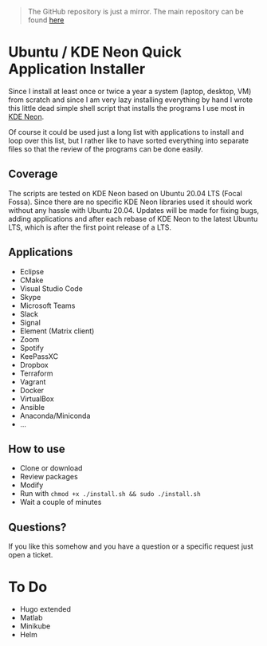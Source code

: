 > The GitHub repository is just a mirror. The main repository can be found [here](https://gitlab.com/akutschi/ubuntu-install-scripts)

# Ubuntu / KDE Neon Quick Application Installer

Since I install at least once or twice a year a system (laptop, desktop, VM) from scratch and since I am very lazy installing everything by hand I wrote this little dead simple shell script that installs the programs I use most in [KDE Neon](https://neon.kde.org/).

Of course it could be used just a long list with applications to install and loop over this list, but I rather like to have sorted everything into separate files so that the review of the programs can be done easily.

## Coverage

The scripts are tested on KDE Neon based on Ubuntu 20.04 LTS (Focal Fossa). Since there are no specific KDE Neon libraries used it should work without any hassle with Ubuntu 20.04. Updates will be made for fixing bugs, adding applications and after each rebase of KDE Neon to the latest Ubuntu LTS, which is after the first point release of a LTS.

## Applications

- Eclipse
- CMake
- Visual Studio Code
- Skype
- Microsoft Teams
- Slack
- Signal
- Element (Matrix client)
- Zoom
- Spotify
- KeePassXC
- Dropbox
- Terraform
- Vagrant
- Docker
- VirtualBox
- Ansible
- Anaconda/Miniconda
- ...

## How to use

- Clone or download
- Review packages
- Modify
- Run with `chmod +x ./install.sh && sudo ./install.sh`
- Wait a couple of minutes

## Questions?

If you like this somehow and you have a question or a specific request just open a ticket. 

# To Do

- Hugo extended
- Matlab
- Minikube
- Helm



